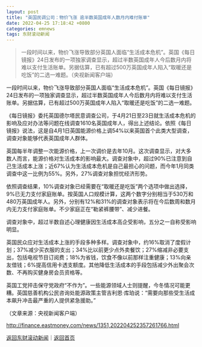 ```yaml
---
layout: post
title: "英国民调公司：物价飞涨 逾半数英国成年人数月内难付账单"
date: 2022-04-25 17:18:42 +0800
categories: emnews
tags: 东财滚动新闻
---
```

> 一段时间以来，物价飞涨导致部分英国人面临“生活成本危机”。英国《每日镜报》24日发布的一项独家调查显示，超过半数英国成年人今后数月内将难以支付生活账单。另据估算，已有超过500万英国成年人陷入“取暖还是吃饭”的二选一难题。（央视新闻客户端）

<p>一段时间以来，物价飞涨导致部分英国人面临“生活成本危机”。英国《每日镜报》24日发布的一项独家调查显示，超过半数英国成年人今后数月内将难以支付生活账单。另据估算，已有超过500万英国成年人陷入“取暖还是吃饭”的二选一难题。</p><p>《每日镜报》委托英国德尔塔民意调查公司，于4月21日至23日就生活成本危机的影响及应对办法等问题在线调查1610名英国成年人，得出上述结论。依照《每日镜报》说法，这是自4月1日英国能源价格上调54%以来英国首个此类大型调查，调查对象能够代表英国成年人群体。</p><p>英国每半年调整一次能源价格，上一次调价是去年10月。这次调查显示，对大多数人而言，能源价格对生活成本的影响最大。调查对象中，超过90%已注意到自己生活成本上涨；近67%认为生活成本危机是自己最担心的问题，而今年1月同类调查中这一比例为55%。另外，27%调查对象担忧经济形势。</p><p>依照调查结果，10%调查对象已经需要在“取暖还是吃饭”两个选项中做出选择，9%已无力支付家庭账单。按英国人口规模计算，这两个数字分别相当于530万和480万英国成年人。另外，分别有12%和31%的调查对象表示将在今后数周和数月内无力支付家庭账单。不少家庭正在“勒紧裤腰带”、减少进餐。</p><p>调查对象中，超过半数自述心理健康因生活成本高企受影响，五分之一自称受影响明显。</p><p>英国民众应对生活成本上涨的手段多种多样。调查对象中，约16%取消了度假计划；37%减少买衣服的支出；34%比以前更少点外卖餐饮；27%缩减非必要支出，包括电视节目订阅费；18%为省钱，饮食不像以前那样注重健康；13%向亲友借钱；6%提高信用卡透支额度。其他降低生活成本的手段包括减少外出聚会次数、不再购买健身房会员资格等。</p><p>英国工党抨击保守党政府“不作为”。一些能源领域人士则提醒，今冬情况可能更糟。英国慈善机构公民咨询处能源政策主管吉利恩·库珀说：“需要向那些受生活成本飙升冲击最严重的人提供紧急援助。”</p><p class="em_media">（文章来源：央视新闻客户端）</p>

<http://finance.eastmoney.com/news/1351,202204252357261766.html>

[返回东财滚动新闻](//finews.withounder.com/emnews/)｜[返回首页](//finews.withounder.com/)
